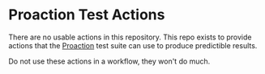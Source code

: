 # Proaction Test Actions

There are no usable actions in this repository. This repo exists to provide actions that the [Proaction](https://github.com/proactionhq/proaction) test suite can use to produce predictible results.

Do not use these actions in a workflow, they won't do much.
